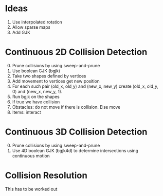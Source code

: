 # Ideas #
1. Use interpolated rotation
2. Allow sparse maps
3. Add GJK

# Continuous 2D Collision Detection #
0. Prune collisions by using sweep-and-prune
1. Use boolean GJK (bgjk)
2. Take two shapes defined by vertices
3. Add movement to vertices get new position
4. For each such pair (old_x, old_y) and (new_x, new_y) create (old_x, old_y, 0) and (new_x, new_y, 1).
5. Run bgjk on the shapes
6. If true we have collision
7. Obstacles: do not move if there is collision. Else move
8. Items: interact

# Continuous 3D Collision Detection #
0. Prune collisions by using sweep-and-prune
1. Use 4D boolean GJK (bgjk4d) to determine intersections using continuous motion

# Collision Resolution #
This has to be worked out
